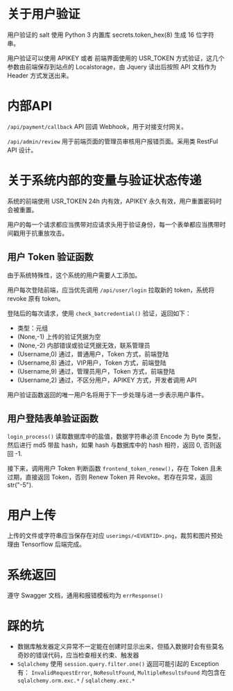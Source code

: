 # 关于用户验证

用户验证的 salt 使用 Python 3 内置库 secrets.token_hex(8) 生成 16 位字符串。

用户验证可以使用 APIKEY 或者 前端界面使用的 USR_TOKEN 方式验证，这几个参数由前端保存到站点的 Localstorage，由 Jquery 读出后按照 API 文档作为 Header 方式发送出来。

# 内部API

`/api/payment/callback` API 回调 Webhook，用于对接支付网关。

`/api/admin/review` 用于前端页面的管理员审核用户报错页面。采用类 RestFul API 设计。

# 关于系统内部的变量与验证状态传递

系统的前端使用 USR_TOKEN 24h 内有效，APIKEY 永久有效，用户重置密码时会被重置。

用户的每一个请求都应当携带对应请求头用于验证身份，每一个表单都应当携带时间戳用于抗重放攻击。

## 用户 Token 验证函数

由于系统特殊性，这个系统的用户需要人工添加。

用户每次登陆前端，应当优先调用 `/api/user/login` 拉取新的 token，系统将 revoke 原有 token。

登陆后的每次请求，使用 `check_batcredential()` 验证，返回如下：

- 类型：元组
- (None,-1) 上传的验证凭据为空
- (None,-2) 内部错误或验证凭据无效，联系管理员
- (Username,0) 通过，普通用户，Token 方式，前端登陆
- (Username,8) 通过，VIP用户，Token 方式，前端登陆
- (Username,9) 通过，管理员用户，Token 方式，前端登陆
- (Username,2) 通过，不区分用户，APIKEY 方式，开发者调用 API

用户验证函数返回的唯一用户名将用于下一步处理与进一步表示用户事件。

## 用户登陆表单验证函数

`login_process()` 读取数据库中的盐值，数据字符串必须 Encode 为 Byte 类型，然后进行 md5 带盐 hash，如果 hash 与数据库中的 hash 相符，返回 0, 否则返回 -1.

接下来，调用用户 Token 判断函数 `frontend_token_renew()`，存在 Token 且未过期，直接返回 Token，否则 Renew Token 并 Revoke。若存在异常，返回 str("-5").

# 用户上传

上传的文件或字符串应当保存在对应 `userimgs/<EVENTID>.png`，裁剪和图片预处理由 Tensorflow 后端完成。

# 系统返回 

遵守 Swagger 文档，通用和报错模板均为 `errResponse()`

# 踩的坑

- 数据库触发器定义异常不一定能在创建时显示出来，但插入数据时会有些莫名奇妙的错误代码，应当检查相关约束、触发器
- `Sqlalchemy` 使用 `session.query.filter.one()` 返回可能引起的 Exception 有：
    `InvalidRequestError`, `NoResultFound`, `MultipleResultsFound` 
    均包含在 `sqlalchemy.orm.exc.*` / `sqlalchemy.exc.*`
